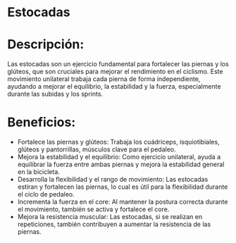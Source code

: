 # Estocadas

# Descripción:

Las estocadas son un ejercicio fundamental para fortalecer las piernas y los glúteos, que son cruciales para mejorar el rendimiento en el ciclismo. Este movimiento unilateral trabaja cada pierna de forma independiente, ayudando a mejorar el equilibrio, la estabilidad y la fuerza, especialmente durante las subidas y los sprints.

# Beneficios:

- Fortalece las piernas y glúteos: Trabaja los cuádriceps, isquiotibiales, glúteos y pantorrillas, músculos clave para el pedaleo.
- Mejora la estabilidad y el equilibrio: Como ejercicio unilateral, ayuda a equilibrar la fuerza entre ambas piernas y mejora la estabilidad general en la bicicleta.
- Desarrolla la flexibilidad y el rango de movimiento: Las estocadas estiran y fortalecen las piernas, lo cual es útil para la flexibilidad durante el ciclo de pedaleo.
- Incrementa la fuerza en el core: Al mantener la postura correcta durante el movimiento, también se activa y fortalece el core.
- Mejora la resistencia muscular: Las estocadas, si se realizan en repeticiones, también contribuyen a aumentar la resistencia de las piernas.
